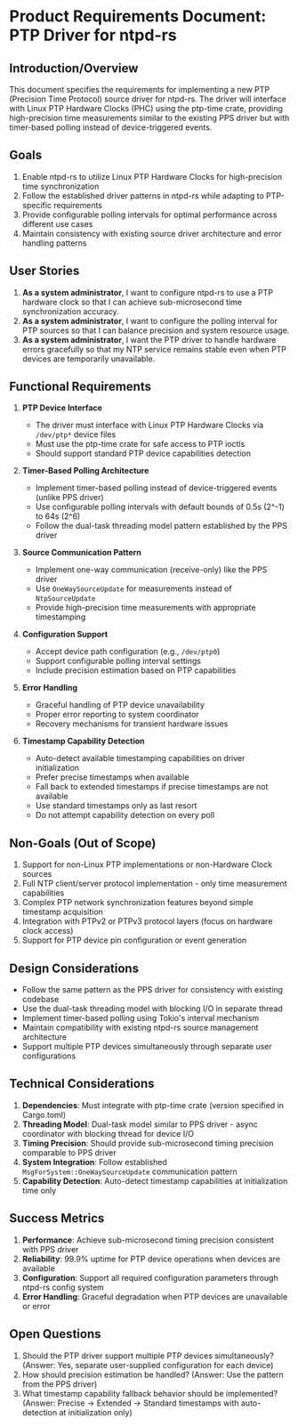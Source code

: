 # Product Requirements Document: PTP Driver for ntpd-rs

## Introduction/Overview
This document specifies the requirements for implementing a new PTP (Precision Time Protocol) source driver for ntpd-rs. The driver will interface with Linux PTP Hardware Clocks (PHC) using the ptp-time crate, providing high-precision time measurements similar to the existing PPS driver but with timer-based polling instead of device-triggered events.

## Goals
1. Enable ntpd-rs to utilize Linux PTP Hardware Clocks for high-precision time synchronization
2. Follow the established driver patterns in ntpd-rs while adapting to PTP-specific requirements
3. Provide configurable polling intervals for optimal performance across different use cases
4. Maintain consistency with existing source driver architecture and error handling patterns

## User Stories
1. **As a system administrator**, I want to configure ntpd-rs to use a PTP hardware clock so that I can achieve sub-microsecond time synchronization accuracy.
2. **As a system administrator**, I want to configure the polling interval for PTP sources so that I can balance precision and system resource usage.
3. **As a system administrator**, I want the PTP driver to handle hardware errors gracefully so that my NTP service remains stable even when PTP devices are temporarily unavailable.

## Functional Requirements
1. **PTP Device Interface**
   - The driver must interface with Linux PTP Hardware Clocks via `/dev/ptp*` device files
   - Must use the ptp-time crate for safe access to PTP ioctls
   - Should support standard PTP device capabilities detection

2. **Timer-Based Polling Architecture**
   - Implement timer-based polling instead of device-triggered events (unlike PPS driver)
   - Use configurable polling intervals with default bounds of 0.5s (2^-1) to 64s (2^6)
   - Follow the dual-task threading model pattern established by the PPS driver

3. **Source Communication Pattern**
   - Implement one-way communication (receive-only) like the PPS driver
   - Use `OneWaySourceUpdate` for measurements instead of `NtpSourceUpdate`
   - Provide high-precision time measurements with appropriate timestamping

4. **Configuration Support**
   - Accept device path configuration (e.g., `/dev/ptp0`)
   - Support configurable polling interval settings
   - Include precision estimation based on PTP capabilities

5. **Error Handling**
   - Graceful handling of PTP device unavailability
   - Proper error reporting to system coordinator
   - Recovery mechanisms for transient hardware issues

6. **Timestamp Capability Detection**
   - Auto-detect available timestamping capabilities on driver initialization
   - Prefer precise timestamps when available
   - Fall back to extended timestamps if precise timestamps are not available
   - Use standard timestamps only as last resort
   - Do not attempt capability detection on every poll

## Non-Goals (Out of Scope)
1. Support for non-Linux PTP implementations or non-Hardware Clock sources
2. Full NTP client/server protocol implementation - only time measurement capabilities
3. Complex PTP network synchronization features beyond simple timestamp acquisition
4. Integration with PTPv2 or PTPv3 protocol layers (focus on hardware clock access)
5. Support for PTP device pin configuration or event generation

## Design Considerations
- Follow the same pattern as the PPS driver for consistency with existing codebase
- Use the dual-task threading model with blocking I/O in separate thread
- Implement timer-based polling using Tokio's interval mechanism
- Maintain compatibility with existing ntpd-rs source management architecture
- Support multiple PTP devices simultaneously through separate user configurations

## Technical Considerations
1. **Dependencies**: Must integrate with ptp-time crate (version specified in Cargo.toml)
2. **Threading Model**: Dual-task model similar to PPS driver - async coordinator with blocking thread for device I/O
3. **Timing Precision**: Should provide sub-microsecond timing precision comparable to PPS driver
4. **System Integration**: Follow established `MsgForSystem::OneWaySourceUpdate` communication pattern
5. **Capability Detection**: Auto-detect timestamp capabilities at initialization time only

## Success Metrics
1. **Performance**: Achieve sub-microsecond timing precision consistent with PPS driver
2. **Reliability**: 99.9% uptime for PTP device operations when devices are available
3. **Configuration**: Support all required configuration parameters through ntpd-rs config system
4. **Error Handling**: Graceful degradation when PTP devices are unavailable or error

## Open Questions
1. Should the PTP driver support multiple PTP devices simultaneously? (Answer: Yes, separate user-supplied configuration for each device)
2. How should precision estimation be handled? (Answer: Use the pattern from the PPS driver)
3. What timestamp capability fallback behavior should be implemented? (Answer: Precise -> Extended -> Standard timestamps with auto-detection at initialization only)
